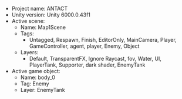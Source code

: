 <!-- UNITY CODE ASSIST INSTRUCTIONS START -->
- Project name: ANTACT
- Unity version: Unity 6000.0.43f1
- Active scene:
  - Name: Map1Scene
  - Tags:
    - Untagged, Respawn, Finish, EditorOnly, MainCamera, Player, GameController, agent, player, Enemy, Object
  - Layers:
    - Default, TransparentFX, Ignore Raycast, fov, Water, UI, PlayerTank, Supporter, dark shader, EnemyTank
- Active game object:
  - Name: body_0
  - Tag: Enemy
  - Layer: EnemyTank
<!-- UNITY CODE ASSIST INSTRUCTIONS END -->
